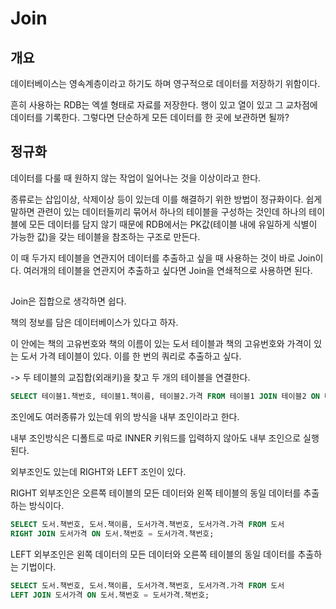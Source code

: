 # Join

## 개요

데이터베이스는 영속계층이라고 하기도 하며 영구적으로 데이터를 저장하기 위함이다. 

흔히 사용하는 RDB는 엑셀 형태로 자료를 저장한다. 행이 있고 열이 있고 그 교차점에 데이터를 기록한다. 그렇다면 단순하게 모든 데이터를 한 곳에 보관하면 될까?

## 정규화

데이터를 다룰 때 원하지 않는 작업이 일어나는 것을 이상이라고 한다.

종류로는 삽입이상, 삭제이상 등이 있는데 이를 해결하기 위한 방법이 정규화이다. 쉽게 말하면 관련이 있는 데이터들끼리 묶어서 하나의 테이블을 구성하는 것인데 하나의 테이블에 모든 데이터를 담지 않기 때문에 RDB에서는 PK값(테이블 내에 유일하게 식별이 가능한 값)을 갖는 테이블을 참조하는 구조로 만든다.

이 때 두가지 테이블을 연관지어 데이터를 추출하고 싶을 때 사용하는 것이 바로 Join이다. 여러개의 테이블을 연관지어 추출하고 싶다면 Join을 연쇄적으로 사용하면 된다.

## 

Join은 집합으로 생각하면 쉽다.

책의 정보를 담은 데이터베이스가 있다고 하자.

이 안에는 책의 고유번호와 책의 이름이 있는 도서 테이블과 책의 고유번호와 가격이 있는 도서 가격 테이블이 있다. 이를 한 번의 쿼리로 추출하고 싶다.

-> 두 테이블의 교집합(외래키)을 찾고 두 개의 테이블을 연결한다.

```sql
SELECT 테이블1.책번호, 테이블1.책이름, 테이블2.가격 FROM 테이블1 JOIN 테이블2 ON 테이블1.책번호 = 테이블2.책번호;
```
조인에도 여러종류가 있는데 위의 방식을 내부 조인이라고 한다.

내부 조인방식은 디폴트로 따로 INNER 키워드를 입력하지 않아도 내부 조인으로 실행된다.

외부조인도 있는데 RIGHT와 LEFT 조인이 있다.

RIGHT 외부조인은 오른쪽 테이블의 모든 데이터와 왼쪽 테이블의 동일 데이터를 추출하는 방식이다.
```sql
SELECT 도서.책번호, 도서.책이름, 도서가격.책번호, 도서가격.가격 FROM 도서
RIGHT JOIN 도서가격 ON 도서.책번호 = 도서가격.책번호;
```
LEFT 외부조인은 왼쪽 데이터의 모든 데이터와 오른쪽 테이블의 동일 데이터를 추출하는 기법이다.
```sql
SELECT 도서.책번호, 도서.책이름, 도서가격.책번호, 도서가격.가격 FROM 도서
LEFT JOIN 도서가격 ON 도서.책번호 = 도서가격.책번호;
```